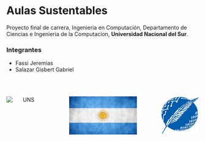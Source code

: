 # Aulas Sustentables

Proyecto final de carrera, Ingenieria en Computación, Departamento de Ciencias e Ingenieria de la Computacion, **Universidad Nacional del Sur**.

### Integrantes
* Fassi Jeremias
* Salazar Gisbert Gabriel

<br>
<br>

<p align="center">
   <img align="left" src="repoassets/logo-uns-square.png" alt="UNS" width="100" height="100">  
   <img src="repoassets/banderaHD.jpg" alt="flag" width="177" height="100">
   <img align="right" src="repoassets/dcic-logo.jpg" alt="DCIC" width="100" height="100">
</p>
